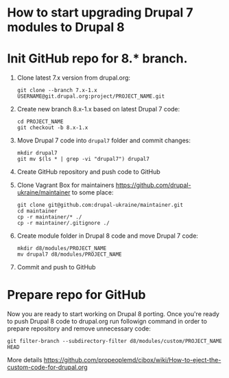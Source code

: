 How to start upgrading Drupal 7 modules to Drupal 8
======

# Init GitHub repo for 8.* branch.
1. Clone latest 7.x version from drupal.org:

    ```
    git clone --branch 7.x-1.x USERNAME@git.drupal.org:project/PROJECT_NAME.git
    ```
  
2. Create new branch 8.x-1.x based on latest Drupal 7 code:

    ```
    cd PROJECT_NAME
    git checkout -b 8.x-1.x
    ```
    
3. Move Drupal 7 code into `drupal7` folder and commit changes:

    ```
    mkdir drupal7
    git mv $(ls * | grep -vi "drupal7") drupal7
    ```
    
4. Create GitHub repository and push code to GitHub
5. Clone Vagrant Box for maintainers https://github.com/drupal-ukraine/maintainer to some place:

    ```
    git clone git@github.com:drupal-ukraine/maintainer.git
    cd maintainer
    cp -r maintainer/* ./
    cp -r maintainer/.gitignore ./
    ```
6. Create module folder in Drupal 8 code and move Drupal 7 code:

    ```
    mkdir d8/modules/PROJECT_NAME
    mv drupal7 d8/modules/PROJECT_NAME
    ```
    
7. Commit and push to GitHub

# Prepare repo for GitHub

Now you are ready to start working on Drupal 8 porting. Once you're ready to push Drupal 8 code to drupal.org run followign command in order to prepare repository and remove unnecessary code:

```
git filter-branch --subdirectory-filter d8/modules/custom/PROJECT_NAME HEAD
```
More details https://github.com/propeoplemd/cibox/wiki/How-to-eject-the-custom-code-for-drupal.org
